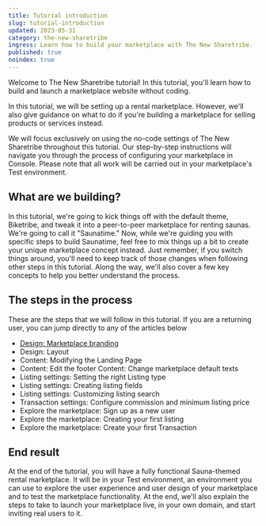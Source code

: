 ```yaml
---
title: Tutorial introduction
slug: tutorial-introduction
updated: 2023-05-31
category: the-new-sharetribe
ingress: Learn how to build your marketplace with The New Sharetribe.
published: true
noindex: true
---
```


Welcome to The New Sharetribe tutorial! In this tutorial, you'll learn
how to build and launch a marketplace website without coding.

In this tutorial, we will be setting up a rental marketplace. However,
we'll also give guidance on what to do if you're building a marketplace
for selling products or services instead.

We will focus exclusively on using the no-code settings of The New
Sharetribe throughout this tutorial. Our step-by-step instructions will
navigate you through the process of configuring your marketplace in
Console. Please note that all work will be carried out in your
marketplace's Test environment.

## What are we building?

In this tutorial, we're going to kick things off with the default theme,
Biketribe, and tweak it into a peer-to-peer marketplace for renting
saunas. We're going to call it "Saunatime." Now, while we're guiding you
with specific steps to build Saunatime, feel free to mix things up a bit
to create your unique marketplace concept instead. Just remember, if you
switch things around, you'll need to keep track of those changes when
following other steps in this tutorial. Along the way, we'll also cover
a few key concepts to help you better understand the process.

## The steps in the process

These are the steps that we will follow in this tutorial. If you are a
returning user, you can jump directly to any of the articles below

- [Design: Marketplace branding](../basic-configuration-marketplace-layout)
- Design: Layout
- Content: Modifying the Landing Page
- Content: Edit the footer Content: Change marketplace default texts
- Listing settings: Setting the right Listing type
- Listing settings: Creating listing fields
- Listing settings: Customizing listing search
- Transaction settings: Configure commission and minimum listing price
- Explore the marketplace: Sign up as a new user
- Explore the marketplace: Creating your first listing
- Explore the marketplace: Create your first Transaction

## End result

At the end of the tutorial, you will have a fully functional
Sauna-themed rental marketplace. It will be in your Test environment, an
environment you can use to explore the user experience and user design
of your marketplace and to test the marketplace functionality. At the
end, we'll also explain the steps to take to launch your marketplace
live, in your own domain, and start inviting real users to it.
